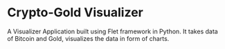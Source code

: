 # Crypto-Gold Visualizer 

A Visualizer Application built using Flet framework in Python. It takes data of Bitcoin and Gold, visualizes the data in form of charts.
